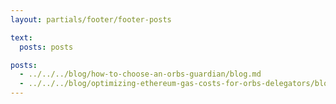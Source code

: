 ```yaml
---
layout: partials/footer/footer-posts

text:
  posts: posts

posts:
  - ../../../blog/how-to-choose-an-orbs-guardian/blog.md
  - ../../../blog/optimizing-ethereum-gas-costs-for-orbs-delegators/blog.md
---
```

